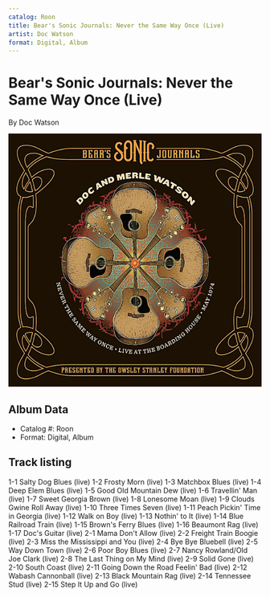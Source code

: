 ```yaml
---
catalog: Roon
title: Bear's Sonic Journals: Never the Same Way Once (Live)
artist: Doc Watson
format: Digital, Album
---
```


# Bear's Sonic Journals: Never the Same Way Once (Live)

By Doc Watson

![](../../assets/albumcovers/Doc_Watson-Bears_Sonic_Journals-_Never_the_Same_Way_Once_Live.png)

## Album Data

- Catalog #: Roon
- Format: Digital, Album


## Track listing


1-1 Salty Dog Blues (live)
1-2 Frosty Morn (live)
1-3 Matchbox Blues (live)
1-4 Deep Elem Blues (live)
1-5 Good Old Mountain Dew (live)
1-6 Travellin' Man (live)
1-7 Sweet Georgia Brown (live)
1-8 Lonesome Moan (live)
1-9 Clouds Gwine Roll Away (live)
1-10 Three Times Seven (live)
1-11 Peach Pickin' Time in Georgia (live)
1-12 Walk on Boy (live)
1-13 Nothin' to It (live)
1-14 Blue Railroad Train (live)
1-15 Brown's Ferry Blues (live)
1-16 Beaumont Rag (live)
1-17 Doc's Guitar (live)
2-1 Mama Don't Allow (live)
2-2 Freight Train Boogie (live)
2-3 Miss the Mississippi and You (live)
2-4 Bye Bye Bluebell (live)
2-5 Way Down Town (live)
2-6 Poor Boy Blues (live)
2-7 Nancy Rowland/Old Joe Clark (live)
2-8 The Last Thing on My Mind (live)
2-9 Solid Gone (live)
2-10 South Coast (live)
2-11 Going Down the Road Feelin' Bad (live)
2-12 Wabash Cannonball (live)
2-13 Black Mountain Rag (live)
2-14 Tennessee Stud (live)
2-15 Step It Up and Go (live)

